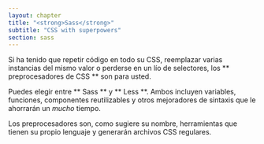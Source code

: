 ```yaml
---
layout: chapter
title: "<strong>Sass</strong>"
subtitle: "CSS with superpowers"
section: sass
---
```


Si ha tenido que repetir código en todo su CSS, reemplazar varias instancias del mismo valor o perderse en un lío de selectores, los ** preprocesadores de CSS ** son para usted.

Puedes elegir entre ** Sass ** y ** Less **. Ambos incluyen variables, funciones, componentes reutilizables y otros mejoradores de sintaxis que le ahorrarán un _mucho_ tiempo.

Los preprocesadores son, como sugiere su nombre, herramientas que tienen su propio lenguaje y generarán archivos CSS regulares.